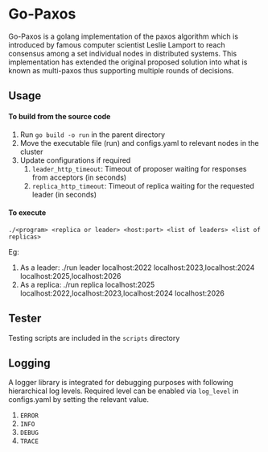 # Go-Paxos

Go-Paxos is a golang implementation of the paxos algorithm which is introduced by famous 
computer scientist Leslie Lamport to reach consensus among a set individual nodes in 
distributed systems. This implementation has extended the original proposed solution into 
what is known as multi-paxos thus supporting multiple rounds of decisions.

## Usage

#### To build from the source code
1. Run ``go build -o run`` in the parent directory
2. Move the executable file (run) and configs.yaml to relevant nodes in the cluster
3. Update configurations if required
   1. `leader_http_timeout`: Timeout of proposer waiting for responses from acceptors (in seconds)
   2. `replica_http_timeout`: Timeout of replica waiting for the requested leader (in seconds)

#### To execute

`./<program> <replica or leader> <host:port> <list of leaders> <list of replicas>`

Eg: 
1. As a leader: ./run leader localhost:2022 localhost:2023,localhost:2024 localhost:2025,localhost:2026
2. As a replica: ./run replica localhost:2025 localhost:2022,localhost:2023,localhost:2024 localhost:2026

## Tester

Testing scripts are included in the `scripts` directory

## Logging

A logger library is integrated for debugging purposes with following
hierarchical log levels. Required level can be enabled via `log_level` in configs.yaml
by setting the relevant value.

1. `ERROR`
2. `INFO`
3. `DEBUG`
4. `TRACE`